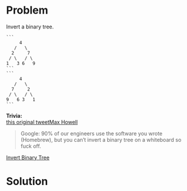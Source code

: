 
# Problem

Invert a binary tree.

    ```
         4
       /   \
      2     7
     / \   / \
    1   3 6   9
    ```
    ```
         4
       /   \
      7     2
     / \   / \
    9   6 3   1
    ```

**Trivia:**  
[this original tweet](https://twitter.com/mxcl/status/608682016205344768)[Max
Howell](https://twitter.com/mxcl)

> Google: 90% of our engineers use the software you wrote (Homebrew), but you
can’t invert a binary tree on a whiteboard so fuck off.



[Invert Binary Tree](https://leetcode.com/problems/invert-binary-tree)

# Solution



